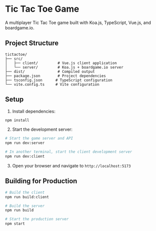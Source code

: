 # Tic Tac Toe Game

A multiplayer Tic Tac Toe game built with Koa.js, TypeScript, Vue.js, and boardgame.io.

## Project Structure

```
tictactoe/
├── src/
│   ├── client/         # Vue.js client application
│   └── server/         # Koa.js + boardgame.io server
├── dist/               # Compiled output
├── package.json        # Project dependencies
├── tsconfig.json      # TypeScript configuration
└── vite.config.ts     # Vite configuration
```

## Setup

1. Install dependencies:
```bash
npm install
```

2. Start the development server:
```bash
# Start the game server and API
npm run dev:server

# In another terminal, start the client development server
npm run dev:client
```

3. Open your browser and navigate to `http://localhost:5173`

## Building for Production

```bash
# Build the client
npm run build:client

# Build the server
npm run build

# Start the production server
npm start
```
